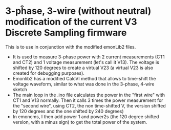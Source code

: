 # 3-pĥase, 3-wire (without neutral) modification of the current V3 Discrete Sampling firmware

This is to use in conjunction with the modified emonLib2 files.
* It is used to measure 3-phase power with 2 current measurements (CT1 and CT2) and 1 voltage measurement (let's call it V13). The voltage is shifted by 120 degrees to create a virtual V23 (a virtual V23 is also created for debugging purposes).
* Emonlib2 has a modified CalcVI method that allows to time-shift the voltage waveform, similar to what was done in the 3-phase, 4-wire sketch
* The main loop in the .ino file calculates the power in the "first wire" with CT1 and V13 normally. Then it calls 3 times the power measurement for the "second wire", using CT2, the non time-shifted V, the version shifted by 120 degrees and the one shifted by 240 degrees)
* In emoncms, I then add power 1 and power2s (the 120 degree shifted version, with a minus sign) to get the total power of the system. 